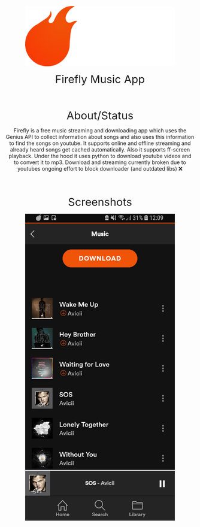 
<p align="center">
  <img width="400" src="logotext.png" />
</p>
<p align="center">
   <a style="font-size: 29px">Firefly Music App</a>
<p>
<br/>
<br/>
  <p align="center">
   <a style="font-size: 29px">About/Status</a>
<p>
<p align="center">
  Firefly is a free music streaming and downloading app
  which uses the Genius API to collect information about
  songs and also uses this information to find the songs
  on youtube.
  It supports online and offline streaming and already heard
  songs get cached automatically. Also it supports ff-screen
  playback. Under the hood it uses python to download youtube 
  videos and to convert it to mp3.
  Download and streaming currently broken due to youtubes
  ongoing effort to block downloader (and outdated libs) ❌
</p>
<br/>
<br/>
<p align="center">
   <a style="font-size: 29px">Screenshots</a>
<p>
<p align="center">
  <img width="400" src="1.png" />
</p>
<br/>
<br/>

